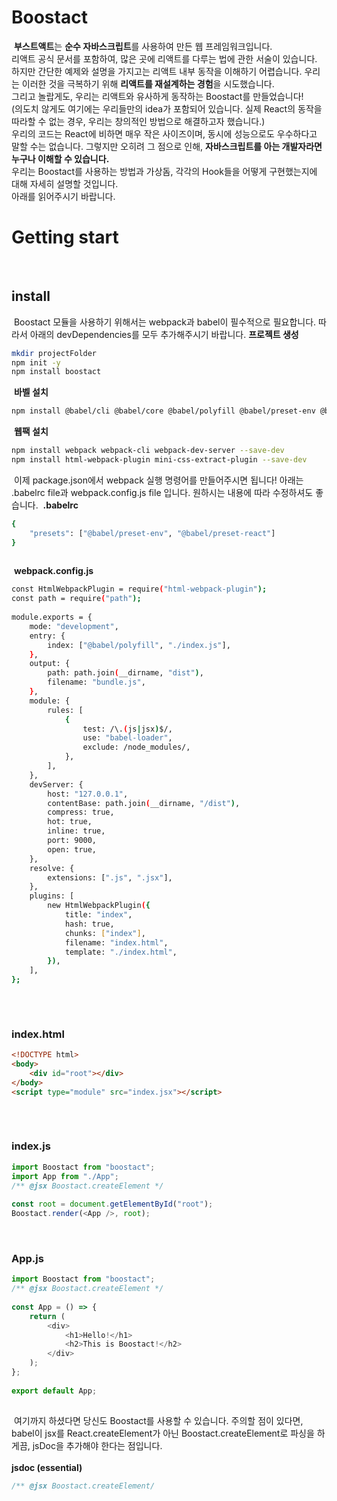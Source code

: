 # Boostact
​
**부스트액트**는 **순수 자바스크립트**를 사용하여 만든 웹 프레임워크입니다.  
​
리액트 공식 문서를 포함하여, 많은 곳에 리액트를 다루는 법에 관한 서술이 있습니다. 하지만 간단한 예제와 설명을 가지고는 리액트 내부 동작을 이해하기 어렵습니다. 우리는 이러한 것을 극복하기 위해 **리액트를 재설계하는 경험**을 시도했습니다.  
그리고 놀랍게도, 우리는 리액트와 유사하게 동작하는 Boostact를 만들었습니다!  
(의도치 않게도 여기에는 우리들만의 idea가 포함되어 있습니다. 실제 React의 동작을 따라할 수 없는 경우, 우리는 창의적인 방법으로 해결하고자 했습니다.)  
​
우리의 코드는 React에 비하면 매우 작은 사이즈이며, 동시에 성능으로도 우수하다고 말할 수는 없습니다. 그렇지만 오히려 그 점으로 인해, **자바스크립트를 아는 개발자라면 누구나 이해할 수 있습니다.**
​  
우리는 Boostact를 사용하는 방법과 가상돔, 각각의 Hook들을 어떻게 구현했는지에 대해 자세히 설명할 것입니다.
​  
아래를 읽어주시기 바랍니다.
​
​
​
# Getting start
​
## install
​
Boostact 모듈을 사용하기 위해서는 webpack과 babel이 필수적으로 필요합니다. 따라서 아래의 devDependencies를 모두 추가해주시기 바랍니다.
​
**프로젝트 생성**
​
```bash
mkdir projectFolder
npm init -y
npm install boostact
```
​
**바벨 설치**
​
```bash
npm install @babel/cli @babel/core @babel/polyfill @babel/preset-env @babel/preset-react --save-dev
```
​
**웹팩 설치**
​
```bash
npm install webpack webpack-cli webpack-dev-server --save-dev
npm install html-webpack-plugin mini-css-extract-plugin --save-dev
```
​
이제 package.json에서 webpack 실행 명령어를 만들어주시면 됩니다!
아래는 .babelrc file과 webpack.config.js file 입니다. 원하시는 내용에 따라 수정하셔도 좋습니다.
​
**.babelrc**
​
```bash
{
    "presets": ["@babel/preset-env", "@babel/preset-react"]
}
​
```
​
**webpack.config.js**
​
```bash
const HtmlWebpackPlugin = require("html-webpack-plugin");
const path = require("path");
​
module.exports = {
    mode: "development",
    entry: {
        index: ["@babel/polyfill", "./index.js"],
    },
    output: {
        path: path.join(__dirname, "dist"),
        filename: "bundle.js",
    },
    module: {
        rules: [
            {
                test: /\.(js|jsx)$/,
                use: "babel-loader",
                exclude: /node_modules/,
            },
        ],
    },
    devServer: {
        host: "127.0.0.1",
        contentBase: path.join(__dirname, "/dist"),
        compress: true,
        hot: true,
        inline: true,
        port: 9000,
        open: true,
    },
    resolve: {
        extensions: [".js", ".jsx"],
    },
    plugins: [
        new HtmlWebpackPlugin({
            title: "index",
            hash: true,
            chunks: ["index"],
            filename: "index.html",
            template: "./index.html",
        }),
    ],
};
​
```
​
​
​
​
​
### index.html
```html
<!DOCTYPE html>
<body>
    <div id="root"></div>
</body>
<script type="module" src="index.jsx"></script>
​
```
​
​
​
### index.js
```javascript
import Boostact from "boostact";
import App from "./App";
/** @jsx Boostact.createElement */
​
const root = document.getElementById("root");
Boostact.render(<App />, root);
```
​
### App.js
```javascript
import Boostact from "boostact";
/** @jsx Boostact.createElement */
​
const App = () => {
    return (
        <div>
            <h1>Hello!</h1>
            <h2>This is Boostact!</h2>
        </div>
    );
};
​
export default App;
​
```
​
여기까지 하셨다면 당신도 Boostact를 사용할 수 있습니다. 주의할 점이 있다면, babel이 jsx를 React.createElement가 아닌 Boostact.createElement로 파싱을 하게끔, jsDoc을 추가해야 한다는 점입니다.  
​  
**jsdoc (essential)**
```js
/** @jsx Boostact.createElement/
```
